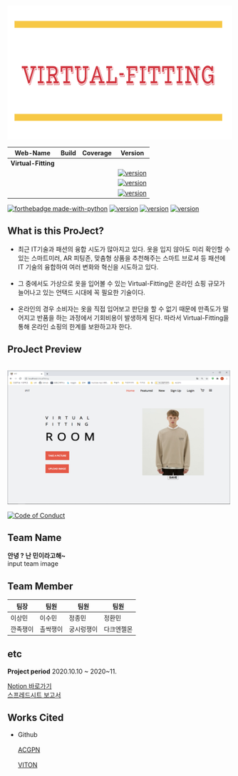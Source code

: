 <img src="/readme/logo.png" width="1000px" height="300px"></img><br/>

Web-Name  | Build | Coverage | Version
----- | ----- | -------- | --------
**Virtual-Fitting** |
| | | |[![version](https://img.shields.io/badge/Python-3.7.6-blue)](https://www.python.org/) 
| | | |[![version](https://img.shields.io/badge/Flask-1.1.1-blue)](https://flask-docs-kr.readthedocs.io/ko/latest/) 
| | | |[![version](https://img.shields.io/badge/Pytorch%20-1.6.0-blue)](https://pytorch.org/) 


[![ forthebadge made-with-python ](http://ForTheBadge.com/images/badges/made-with-python.svg)](https://www.python.org/)
[![version](https://img.shields.io/badge/Python-3.7.6-blue)](https://www.python.org/) 
[![version](https://img.shields.io/badge/Flask-1.1.1-blue)](https://flask-docs-kr.readthedocs.io/ko/latest/) 
[![version](https://img.shields.io/badge/Pytorch%20-1.6.0-blue)](https://pytorch.org/) 



## What is this ProJect?
* 최근 IT기술과 패션의 융합 시도가 많아지고 있다. 옷을 입지 않아도 미리 확인할 수 있는 스마트미러, AR 피팅존, 맞춤형 상품을 추천해주는 스마트 브로셔 등 패션에 IT 기술의 융합하여 여러 변화와 혁신을 시도하고 있다.
<br></br>
* 그 중에서도 가상으로 옷을 입어볼 수 있는 Virtual-Fitting은 온라인 쇼핑 규모가 늘어나고 있는 언택드 시대에 꼭 필요한 기술이다.
<br></br>
* 온라인의 경우 소비자는 옷을 직접 입어보고 판단을 할 수 없기 때문에 만족도가 떨어지고 반품을 하는 과정에서 기회비용이 발생하게 된다. 따라서 Virtual-Fitting을 통해 온라인 쇼핑의 한계를 보완하고자 한다.


## ProJect Preview 

<br>
<img src="/readme/preview.png" width="500px" height="300px"></img>
<br/>

[![Code of Conduct](https://img.shields.io/badge/%E2%9D%A4-code%20of%20conduct-blue.svg?style=flat)](https://github.com/JEONGHWANMIN/Virtual-Fitting_ByMin/blob/master/README.md) 

## Team Name

**안녕 ? 난 민이라고해~**
<br>input team image</br>

## Team Member
팀장|팀원|팀원|팀원
---|---|---|---
이상민|이수민|정종민|정환민
깐족쟁이|촐싹쟁이|궁시렁쟁이|다크엔젤몬

## etc


**Project period**
2020.10.10 ~ 2020~11.


[Notion 바로가기](https://www.notion.so/AI-27c20722167c456e84110791cca0771c)
<br>[스프레드시트 보고서](https://docs.google.com/spreadsheets/u/0/d/1VYxDzwDt88ND5S6YmfKAdz-pvAp3t1nZ/edit?usp=sheets_home&ths=true)</br>

## Works Cited
* Github <br></br>
[ACGPN](https://github.com/switchablenorms/DeepFashion_Try_On)<br></br>
[VITON](https://github.com/xthan/VITON)
